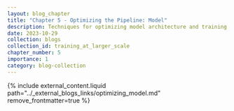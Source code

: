 ```yaml
---
layout: blog_chapter
title: "Chapter 5 - Optimizing the Pipeline: Model"
description: Techniques for optimizing model architecture and training
date: 2023-10-29
collection: blogs
collection_id: training_at_larger_scale
chapter_number: 5
importance: 1
category: blog-collection
---
```


{% include external_content.liquid path="../_external_blogs_links/optimizing_model.md" remove_frontmatter=true %}
